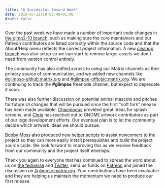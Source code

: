 ```yaml
---
title: "A Successful Second Week"
date: 2019-07-21T18:02:48+01:00
draft: false
---
```


Over the past week we have made a number of important code changes in [the gimp2-10 branch](https://github.com/glimpse-editor/Glimpse/tree/gimp2-10), such as making sure the core maintainers and our Patreon contributors are listed correctly within the source code and that the About/Help menu reflects the correct project information. A new [cleanup branch](https://github.com/glimpse-editor/Glimpse/tree/cleanup) was also setup so we can start to remove larger assets we don't need from version control entirely.

The community has also shifted across to using our Matrix channels as their primary source of communication, and we added new channels like [#glimpse-github:matrix.org](https://matrix.to/#/#glimpse-github:matrix.org) and [#glimpse-offtopic:matrix.org](https://matrix.to/#/#glimpse-offtopic:matrix.org). We are continuing to track the **#glimpse** freenode channel, but expect to deprecate it soon.

There was also further discussion on potential animal mascots and pitches for future UI changes that will be pursued once the first "soft fork" release has been made available. [Chaomodus](https://radical.town/@chaomodus) provided great ideas for splash screens, and [Chris](https://bobadon.co.uk/web/accounts/825) has reached out to GNOME artwork contributors as part of our logo development efforts. Our eventual plan is to let the community decide which artwork ideas we should pursue.

[Bobby Moss](https://bobadon.co.uk/@bob) also produced new [helper scripts](https://github.com/glimpse-editor/glimpse-helper-scripts) to assist newcomers to the project so they can more easily install prerequisites and build the project source code. We look forward to improving this as we receive feedback from our community and the project itself develops.

Thank you again to everyone that has continued to spread the word about us on [the fediverse](https://bobadon.co.uk/@glimpse) and [Twitter](https://twitter.com/glimpse_editor), send us funds on [Patreon](https://www.patreon.com/glimpse) and joined the discussion on [#glimpse:matrix.org](https://matrix.to/#/#glimpse-offtopic:matrix.org). Your contributions have been invaluable and they are helping us maintain the momentum we need to produce our first release.
